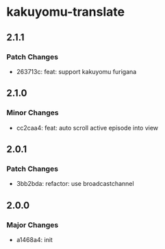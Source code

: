 # kakuyomu-translate

## 2.1.1

### Patch Changes

- 263713c: feat: support kakuyomu furigana

## 2.1.0

### Minor Changes

- cc2caa4: feat: auto scroll active episode into view

## 2.0.1

### Patch Changes

- 3bb2bda: refactor: use broadcastchannel

## 2.0.0

### Major Changes

- a1468a4: init
